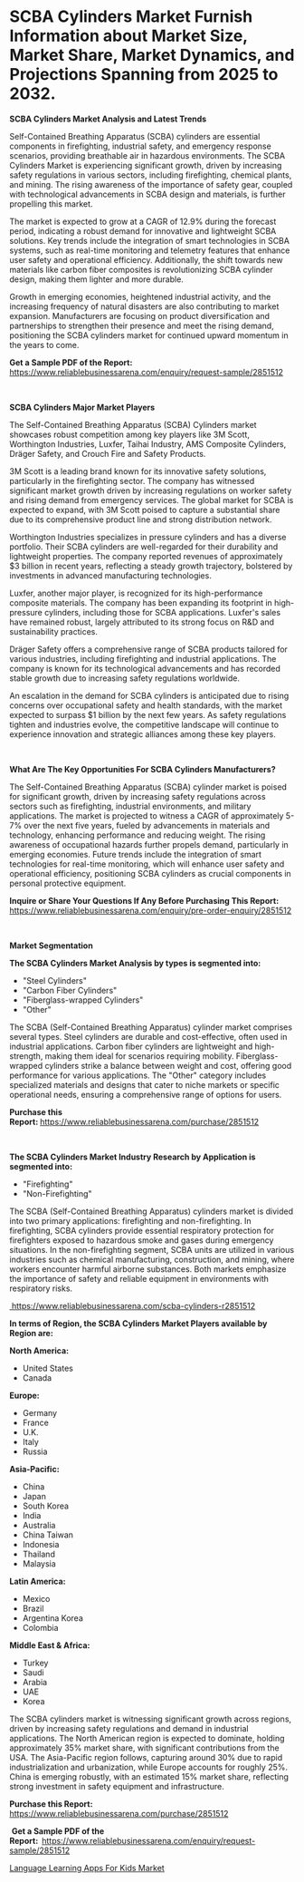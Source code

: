 <p><h1>SCBA Cylinders Market Furnish Information about Market Size, Market Share, Market Dynamics, and Projections Spanning from 2025 to 2032.</h1></p><p><strong>SCBA Cylinders Market Analysis and Latest Trends</strong></p>
<p><p>Self-Contained Breathing Apparatus (SCBA) cylinders are essential components in firefighting, industrial safety, and emergency response scenarios, providing breathable air in hazardous environments. The SCBA Cylinders Market is experiencing significant growth, driven by increasing safety regulations in various sectors, including firefighting, chemical plants, and mining. The rising awareness of the importance of safety gear, coupled with technological advancements in SCBA design and materials, is further propelling this market.</p><p>The market is expected to grow at a CAGR of 12.9% during the forecast period, indicating a robust demand for innovative and lightweight SCBA solutions. Key trends include the integration of smart technologies in SCBA systems, such as real-time monitoring and telemetry features that enhance user safety and operational efficiency. Additionally, the shift towards new materials like carbon fiber composites is revolutionizing SCBA cylinder design, making them lighter and more durable.</p><p>Growth in emerging economies, heightened industrial activity, and the increasing frequency of natural disasters are also contributing to market expansion. Manufacturers are focusing on product diversification and partnerships to strengthen their presence and meet the rising demand, positioning the SCBA cylinders market for continued upward momentum in the years to come.</p></p>
<p><strong>Get a Sample PDF of the Report:&nbsp;</strong> <a href="https://www.reliablebusinessarena.com/enquiry/request-sample/2851512?utm_campaign=2475&utm_medium=2&utm_source=Github&utm_content=ia&utm_term=11032025&utm_id=scba-cylinders">https://www.reliablebusinessarena.com/enquiry/request-sample/2851512</a></p>
<p>&nbsp;</p>
<p><strong>SCBA Cylinders Major Market Players</strong></p>
<p><p>The Self-Contained Breathing Apparatus (SCBA) Cylinders market showcases robust competition among key players like 3M Scott, Worthington Industries, Luxfer, Taihai Industry, AMS Composite Cylinders, Dräger Safety, and Crouch Fire and Safety Products. </p><p>3M Scott is a leading brand known for its innovative safety solutions, particularly in the firefighting sector. The company has witnessed significant market growth driven by increasing regulations on worker safety and rising demand from emergency services. The global market for SCBA is expected to expand, with 3M Scott poised to capture a substantial share due to its comprehensive product line and strong distribution network.</p><p>Worthington Industries specializes in pressure cylinders and has a diverse portfolio. Their SCBA cylinders are well-regarded for their durability and lightweight properties. The company reported revenues of approximately $3 billion in recent years, reflecting a steady growth trajectory, bolstered by investments in advanced manufacturing technologies.</p><p>Luxfer, another major player, is recognized for its high-performance composite materials. The company has been expanding its footprint in high-pressure cylinders, including those for SCBA applications. Luxfer's sales have remained robust, largely attributed to its strong focus on R&D and sustainability practices. </p><p>Dräger Safety offers a comprehensive range of SCBA products tailored for various industries, including firefighting and industrial applications. The company is known for its technological advancements and has recorded stable growth due to increasing safety regulations worldwide.</p><p>An escalation in the demand for SCBA cylinders is anticipated due to rising concerns over occupational safety and health standards, with the market expected to surpass $1 billion by the next few years. As safety regulations tighten and industries evolve, the competitive landscape will continue to experience innovation and strategic alliances among these key players.</p></p>
<p>&nbsp;</p>
<p><strong>What Are The Key Opportunities For SCBA Cylinders Manufacturers?</strong></p>
<p><p>The Self-Contained Breathing Apparatus (SCBA) cylinder market is poised for significant growth, driven by increasing safety regulations across sectors such as firefighting, industrial environments, and military applications. The market is projected to witness a CAGR of approximately 5-7% over the next five years, fueled by advancements in materials and technology, enhancing performance and reducing weight. The rising awareness of occupational hazards further propels demand, particularly in emerging economies. Future trends include the integration of smart technologies for real-time monitoring, which will enhance user safety and operational efficiency, positioning SCBA cylinders as crucial components in personal protective equipment.</p></p>
<p><strong>Inquire or Share Your Questions If Any Before Purchasing This Report:</strong> <a href="https://www.reliablebusinessarena.com/enquiry/pre-order-enquiry/2851512?utm_campaign=2475&utm_medium=2&utm_source=Github&utm_content=ia&utm_term=11032025&utm_id=scba-cylinders">https://www.reliablebusinessarena.com/enquiry/pre-order-enquiry/2851512</a></p>
<p>&nbsp;</p>
<p><strong>Market Segmentation</strong></p>
<p><strong>The SCBA Cylinders Market Analysis by types is segmented into:</strong></p>
<p><ul><li>"Steel Cylinders"</li><li>"Carbon Fiber Cylinders"</li><li>"Fiberglass-wrapped Cylinders"</li><li>"Other"</li></ul></p>
<p><p>The SCBA (Self-Contained Breathing Apparatus) cylinder market comprises several types. Steel cylinders are durable and cost-effective, often used in industrial applications. Carbon fiber cylinders are lightweight and high-strength, making them ideal for scenarios requiring mobility. Fiberglass-wrapped cylinders strike a balance between weight and cost, offering good performance for various applications. The "Other" category includes specialized materials and designs that cater to niche markets or specific operational needs, ensuring a comprehensive range of options for users.</p></p>
<p><strong>Purchase this Report:&nbsp;</strong><a href="https://www.reliablebusinessarena.com/purchase/2851512?utm_campaign=2475&utm_medium=2&utm_source=Github&utm_content=ia&utm_term=11032025&utm_id=scba-cylinders">https://www.reliablebusinessarena.com/purchase/2851512</a></p>
<p>&nbsp;</p>
<p><strong>The SCBA Cylinders Market Industry Research by Application is segmented into:</strong></p>
<p><ul><li>"Firefighting"</li><li>"Non-Firefighting"</li></ul></p>
<p><p>The SCBA (Self-Contained Breathing Apparatus) cylinders market is divided into two primary applications: firefighting and non-firefighting. In firefighting, SCBA cylinders provide essential respiratory protection for firefighters exposed to hazardous smoke and gases during emergency situations. In the non-firefighting segment, SCBA units are utilized in various industries such as chemical manufacturing, construction, and mining, where workers encounter harmful airborne substances. Both markets emphasize the importance of safety and reliable equipment in environments with respiratory risks.</p></p>
<p><a href="https://www.reliablebusinessarena.com/scba-cylinders-r2851512?utm_campaign=2475&utm_medium=2&utm_source=Github&utm_content=ia&utm_term=11032025&utm_id=scba-cylinders">&nbsp;https://www.reliablebusinessarena.com/scba-cylinders-r2851512</a></p>
<p><strong>In terms of Region, the SCBA Cylinders Market Players available by Region are:</strong></p>
<p>
    <p> <strong> North America: </strong>
        <ul>
            <li>United States</li>
            <li>Canada</li>
        </ul>
        </p> 
    <p> <strong> Europe: </strong>
        <ul>
            <li>Germany</li>
            <li>France</li>
            <li>U.K.</li>
            <li>Italy</li>
            <li>Russia</li>
        </ul>
        </p> 
    <p> <strong> Asia-Pacific: </strong>
        <ul>
            <li>China</li>
            <li>Japan</li>
            <li>South Korea</li>
            <li>India</li>
            <li>Australia</li>
            <li>China Taiwan</li>
            <li>Indonesia</li>
            <li>Thailand</li>
            <li>Malaysia</li>
        </ul>
        </p> 
    <p> <strong> Latin America: </strong>
        <ul>
            <li>Mexico</li>
            <li>Brazil</li>
            <li>Argentina Korea</li>
            <li>Colombia</li>
        </ul>
        </p> 
    <p> <strong> Middle East & Africa: </strong>
        <ul>
            <li>Turkey</li>
            <li>Saudi</li>
            <li>Arabia</li>
            <li>UAE</li>
            <li>Korea</li>
        </ul>
    </p>
    </p>
<p><p>The SCBA cylinders market is witnessing significant growth across regions, driven by increasing safety regulations and demand in industrial applications. The North American region is expected to dominate, holding approximately 35% market share, with significant contributions from the USA. The Asia-Pacific region follows, capturing around 30% due to rapid industrialization and urbanization, while Europe accounts for roughly 25%. China is emerging robustly, with an estimated 15% market share, reflecting strong investment in safety equipment and infrastructure.</p></p>
<p><strong>Purchase this Report: </strong><a href="https://www.reliablebusinessarena.com/purchase/2851512?utm_campaign=2475&utm_medium=2&utm_source=Github&utm_content=ia&utm_term=11032025&utm_id=scba-cylinders">https://www.reliablebusinessarena.com/purchase/2851512</a></p>
<p>&nbsp;<strong>Get a Sample PDF of the Report:&nbsp;&nbsp;</strong><a href="https://www.reliablebusinessarena.com/enquiry/request-sample/2851512?utm_campaign=2475&utm_medium=2&utm_source=Github&utm_content=ia&utm_term=11032025&utm_id=scba-cylinders">https://www.reliablebusinessarena.com/enquiry/request-sample/2851512</a></p>
<p><strong></strong></p>
<p><p><a href="https://github.com/tamerlgwilt/Market-Research-Report-List-1/blob/main/language-learning-apps-for-kids-market.md?utm_campaign=2475&utm_medium=2&utm_source=Github&utm_content=ia&utm_term=11032025&utm_id=scba-cylinders">Language Learning Apps For Kids Market</a></p></p>